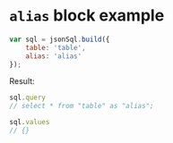 # `alias` block example

``` js
var sql = jsonSql.build({
    table: 'table',
    alias: 'alias'
});
```

Result:

``` js
sql.query
// select * from "table" as "alias";

sql.values
// {}
```
